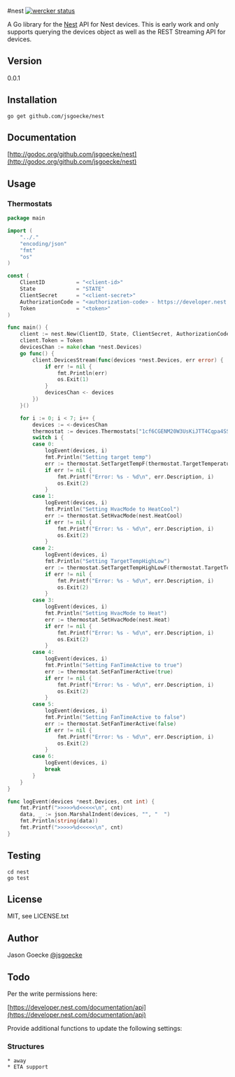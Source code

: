 #nest
[![wercker status](https://app.wercker.com/status/a37e2a527c0d8174a905afc388e46157/m "wercker status")](https://app.wercker.com/project/bykey/a37e2a527c0d8174a905afc388e46157)

A Go library for the [Nest](http://developer.nest.com) API for Nest devices. This is early work and only supports querying the devices object as well as the REST Streaming API for devices.

## Version

0.0.1

## Installation

	go get github.com/jsgoecke/nest

## Documentation

[http://godoc.org/github.com/jsgoecke/nest](http://godoc.org/github.com/jsgoecke/nest)

## Usage

### Thermostats

```go
package main

import (
	"../."
	"encoding/json"
	"fmt"
	"os"
)

const (
	ClientID          = "<client-id>"
	State             = "STATE"
	ClientSecret      = "<client-secret>"
	AuthorizationCode = "<authorization-code> - https://developer.nest.com/documentation/how-to-auth"
	Token             = "<token>"
)

func main() {
	client := nest.New(ClientID, State, ClientSecret, AuthorizationCode)
	client.Token = Token
	devicesChan := make(chan *nest.Devices)
	go func() {
		client.DevicesStream(func(devices *nest.Devices, err error) {
			if err != nil {
				fmt.Println(err)
				os.Exit(1)
			}
			devicesChan <- devices
		})
	}()

	for i := 0; i < 7; i++ {
		devices := <-devicesChan
		thermostat := devices.Thermostats["1cf6CGENM20W3UsKiJTT4Cqpa4SSjzbd"]
		switch i {
		case 0:
			logEvent(devices, i)
			fmt.Println("Setting target temp")
			err := thermostat.SetTargetTempF(thermostat.TargetTemperatureF + 1)
			if err != nil {
				fmt.Printf("Error: %s - %d\n", err.Description, i)
				os.Exit(2)
			}
		case 1:
			logEvent(devices, i)
			fmt.Println("Setting HvacMode to HeatCool")
			err := thermostat.SetHvacMode(nest.HeatCool)
			if err != nil {
				fmt.Printf("Error: %s - %d\n", err.Description, i)
				os.Exit(2)
			}
		case 2:
			logEvent(devices, i)
			fmt.Println("Setting TargetTempHighLow")
			err := thermostat.SetTargetTempHighLowF(thermostat.TargetTemperatureHighF+1, thermostat.TargetTemperatureLowF+1)
			if err != nil {
				fmt.Printf("Error: %s - %d\n", err.Description, i)
				os.Exit(2)
			}
		case 3:
			logEvent(devices, i)
			fmt.Println("Setting HvacMode to Heat")
			err := thermostat.SetHvacMode(nest.Heat)
			if err != nil {
				fmt.Printf("Error: %s - %d\n", err.Description, i)
				os.Exit(2)
			}
		case 4:
			logEvent(devices, i)
			fmt.Println("Setting FanTimeActive to true")
			err := thermostat.SetFanTimerActive(true)
			if err != nil {
				fmt.Printf("Error: %s - %d\n", err.Description, i)
				os.Exit(2)
			}
		case 5:
			logEvent(devices, i)
			fmt.Println("Setting FanTimeActive to false")
			err := thermostat.SetFanTimerActive(false)
			if err != nil {
				fmt.Printf("Error: %s - %d\n", err.Description, i)
				os.Exit(2)
			}
		case 6:
			logEvent(devices, i)
			break
		}
	}
}

func logEvent(devices *nest.Devices, cnt int) {
	fmt.Printf(">>>>>%d<<<<<\n", cnt)
	data, _ := json.MarshalIndent(devices, "", "  ")
	fmt.Println(string(data))
	fmt.Printf(">>>>>%d<<<<<\n", cnt)
}
```

## Testing
	
	cd nest
	go test

## License

MIT, see LICENSE.txt

## Author

Jason Goecke [@jsgoecke](http://twitter.com/jsgoecke)

## Todo

Per the write permissions here:

[https://developer.nest.com/documentation/api](https://developer.nest.com/documentation/api)

Provide additional functions to update the following settings:

### Structures

	* away
	* ETA support
